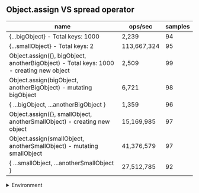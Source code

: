 ## Object.assign VS spread operator

|name|ops/sec|samples|
|-|-|-|
|{...bigObject} - Total keys: 1000|2,239|94|
|{...smallObject} - Total keys: 2|113,667,324|95|
|Object.assign({}, bigObject, anotherBigObject) - Total keys: 1000 - creating new object|2,509|99|
|Object.assign(bigObject, anotherBigObject) - mutating bigObject|6,721|98|
|{ ...bigObject, ...anotherBigObject }|1,359|96|
|Object.assign({}, smallObject, anotherSmallObject) - creating new object|15,169,985|97|
|Object.assign(smallObject, anotherSmallObject) - mutating smallObject|41,376,579|97|
|{ ...smallObject, ...anotherSmallObject }|27,512,785|92|


<details>
<summary>Environment</summary>

* __Machine:__ linux x64 | 4 vCPUs | 15.2GB Mem
* __Run:__ Sat May 04 2024 00:49:46 GMT+0000 (Coordinated Universal Time)
</details>

<!--
{"environment":{"platform":"linux","arch":"x64","cpus":4,"totalMemory":15.245216369628906},"benchmarks":[{"name":"{...bigObject} - Total keys: 1000","opsSec":2239.267772176461,"samples":3},{"name":"{...smallObject} - Total keys: 2","opsSec":113667324.13544653,"samples":4},{"name":"Object.assign({}, bigObject, anotherBigObject) - Total keys: 1000 - creating new object","opsSec":2508.893822084856,"samples":3},{"name":"Object.assign(bigObject, anotherBigObject) - mutating bigObject","opsSec":6721.418335907608,"samples":3},{"name":"{ ...bigObject, ...anotherBigObject }","opsSec":1358.5592507685656,"samples":4},{"name":"Object.assign({}, smallObject, anotherSmallObject) - creating new object","opsSec":15169985.042150376,"samples":5},{"name":"Object.assign(smallObject, anotherSmallObject) - mutating smallObject","opsSec":41376578.81048538,"samples":5},{"name":"{ ...smallObject, ...anotherSmallObject }","opsSec":27512785.197160434,"samples":6}]}-->
